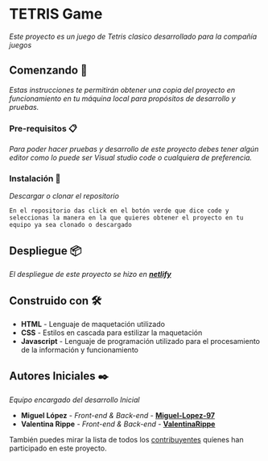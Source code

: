 # TETRIS Game

_Este proyecto es un juego de Tetris clasico desarrollado para la compañía juegos_

## Comenzando 🚀

_Estas instrucciones te permitirán obtener una copia del proyecto en funcionamiento en tu máquina local para propósitos de desarrollo y pruebas._


### Pre-requisitos 📋

_Para poder hacer pruebas y desarrollo de este proyecto debes tener algún editor como lo puede ser Visual studio code o cualquiera de preferencia._


### Instalación 🔧


_Descargar o clonar el repositorio_


```
En el repositorio das click en el botón verde que dice code y seleccionas la manera en la que quieres obtener el proyecto en tu equipo ya sea clonado o descargado
```

## Despliegue 📦

_El despliegue de este proyecto se hizo en [**netlify**](https://miguel-lopez-valentina-rippe-tetris-game.netlify.app)_

## Construido con 🛠️

* **HTML** - Lenguaje de maquetación utilizado
* **CSS** - Estilos en cascada para estilizar la maquetación
* **Javascript** - Lenguaje de programación utilizado para el procesamiento de la información y funcionamiento

## Autores Iniciales ✒️

_Equipo encargado del desarrollo Inicial_

* **Miguel López** - *Front-end & Back-end* - [**Miguel-Lopez-97**](https://github.com/Miguel-Lopez-97)
* **Valentina Rippe** - *Front-end & Back-end* - [**ValentinaRippe**](https://github.com/ValentinaRippe)

También puedes mirar la lista de todos los [contribuyentes](https://github.com/Miguel-Lopez-97/Juego-de-Tetris/graphs/contributors) quíenes han participado en este proyecto. 
